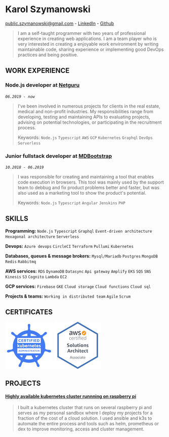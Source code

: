 # Karol Szymanowski
[public.szymanowski@gmail.com](mailto:public.szymanowski@gmail.com) - [LinkedIn](https://www.linkedin.com/in/karol-sz/) - [Github](https://github.com/tetrash)
> I am a self-taught programmer with two years of professional experience in creating web applications. I am a team player who is very interested in creating a enjoyable work environment by writing maintainable code, sharing experience or implementing good DevOps practices and being positive.

## WORK EXPERIENCE

### Node.js developer at [Netguru](https://netguru.com)
*`06.2019 - now`*
> I've been involved in numerous projects for clients in the real estate, medical and non-profit industries. My responsibilities range from developing, testing and maintaining APIs to evaluating projects, advising on potential technologies, or participating in the recruitment process.
>
> Keywords: `Node.js` `Typescript` `AWS` `GCP` `Kubernetes` `Graphql` `DevOps` `Serverless`

### Junior fullstack developer at [MDBootstrap](https://mdbootstrap.com)
*`10.2018 - 06.2019`*
> I was responsible for creating and maintaining a tool that enables code execution in browsers. This tool was mainly used by the support team to debbug and fix product problems better and faster, but was also used as a marketing tool to show the product's potential.
>
> Keywords: `Node.js` `Typescript` `Angular` `Jenskins` `PHP`

## SKILLS

**Programming:** `Node.js` `Typescript` `Graphql` `Event-driven architecture` `Hexagonal architecture` `Serverless`

**Devops:** `Azure devops` `CircleCI` `Terraform` `Pullumi` `Kubernetes`

**Databases, queues & message brokers:** `Mysql/Mariadb` `Postgres` `MongoDB` `Redis` `Rabbitmq`

**AWS services:** `RDS` `DynamoDB` `Datasync` `Api gateway` `Amplify` `EKS` `SQS` `SNS` `Kinesis` `S3` `Cognito` `Lambda` `EC2`

**GCP services:** `Firebase` `GKE` `Cloud storage` `Cloud functions` `Cloud sql`

**Projects & teams:** `Working in distributed team` `Agile` `Scrum`

## CERTIFICATES

[![CKA certified kubernetes administrator](static/images/cka-certified-kubernetes-administrator.png)](https://www.youracclaim.com/badges/e6f004ee-0be3-4615-ae18-118735c632f4/public_url)
[![AWS certified solutions architect associate](static/images/aws-certified-solutions-architect-associate.png)](https://www.youracclaim.com/badges/18ca0a23-f1a3-4a7b-9d9c-815ff7528222/public_url)

## PROJECTS

#### [Highly available kubernetes cluster runnning on raspberry pi](https://github.com/tetrash/k8s-rpi-cluster-presentation)
> I built a kubernetes cluster that runs on several raspberry pi and serves as my personal sandbox where I deploy my projects for a fraction of the cost of a cloud solution. I used ansible and k3s to automate the entire process and tools such as helm, prometheus or dex to improve monitoring, access and cluster management.
